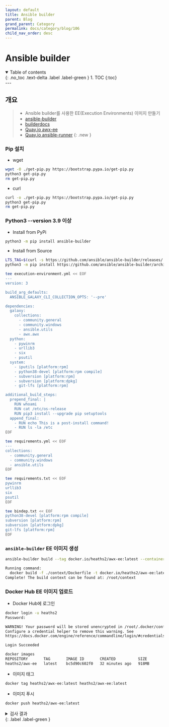 ```yaml
---
layout: default
title: Ansible builder
parent: Blog
grand_parent: Category
permalink: docs/category/blog/106
child_nav_order: desc
---
```

# Ansible builder
<details open markdown="block">
  <summary>
    Table of contents
  </summary>
  {: .no_toc .text-delta .label .label-green }
1. TOC
{:toc}
</details>
---

## 개요

> - Ansible builder를 사용한 EE(Execution Environments) 이미지 만들기
> - [ansible-builder](https://github.com/ansible/ansible-builder)
> - [builderdocs](https://ansible.readthedocs.io/projects/builder/en/stable)
> - [Quay.io awx-ee](https://quay.io/repository/ansible/awx-ee?tab=tags&tag=latest)
> - [Quay.io ansible-runner](https://quay.io/repository/ansible/ansible-runner?tab=tags&tag=latest)
{: .new }

### Pip 설치

- wget

```bash
wget -O ./get-pip.py https://bootstrap.pypa.io/get-pip.py
python3 get-pip.py
rm get-pip.py
```

- curl

```bash
curl -o ./get-pip.py https://bootstrap.pypa.io/get-pip.py
python3 get-pip.py
rm get-pip.py
```

### Python3 --version 3.9 이상

- Install from PyPi

```bash
python3 -m pip install ansible-builder
```

- Install from Source

```bash
LTS_TAG=$(curl -s https://github.com/ansible/ansible-builder/releases/ | grep -o 'expanded_assets/.*' | sed 's/expanded_assets\///;s/" >//' | head -n 1)
python3 -m pip install https://github.com/ansible/ansible-builder/archive/"$LTS_TAG".zip
```

```bash
tee execution-environment.yml << EOF
---
version: 3

build_arg_defaults:
  ANSIBLE_GALAXY_CLI_COLLECTION_OPTS: '--pre'

dependencies:
  galaxy:
    collections:
      - community.general
      - community.windows
      - ansible.utils
      - awx.awx
  python:
    - pywinrm
    - urllib3
    - six
    - psutil
  system:
    - iputils [platform:rpm]
    - python38-devel [platform:rpm compile]
    - subversion [platform:rpm]
    - subversion [platform:dpkg]
    - git-lfs [platform:rpm]

additional_build_steps:
  prepend_final: |
    RUN whoami
    RUN cat /etc/os-release
    RUN pip3 install --upgrade pip setuptools
  append_final:
    - RUN echo This is a post-install command!
    - RUN ls -la /etc
EOF
```

```bash
tee requirements.yml << EOF
---
collections:
  - community.general
  - community.windows
  - ansible.utils
EOF
```

```bash
tee requirements.txt << EOF
pywinrm
urllib3
six
psutil
EOF
```

```bash
tee bindep.txt << EOF
python38-devel [platform:rpm compile]
subversion [platform:rpm]
subversion [platform:dpkg]
git-lfs [platform:rpm]
EOF
```

### `ansible-builder` EE 이미지 생성

```bash
ansible-builder build --tag docker.io/heaths2/awx-ee:latest --container-runtime docker --context ./context --file execution-environment.yml
```

```bash
Running command:
  docker build -f ./context/Dockerfile -t docker.io/heaths2/awx-ee:latest ./context
Complete! The build context can be found at: /root/context
```

### Docker Hub EE 이미지 업로드

- Docker Hub에 로그인

```bash
docker login -u heaths2
Password: 
```

```bash
WARNING! Your password will be stored unencrypted in /root/.docker/config.json.
Configure a credential helper to remove this warning. See
https://docs.docker.com/engine/reference/commandline/login/#credentials-store

Login Succeeded
```

```bash
docker images
REPOSITORY       TAG       IMAGE ID       CREATED          SIZE
heaths2/awx-ee   latest    bc5d90c602f0   32 minutes ago   918MB
```

- 이미지 태그

```bash
docker tag heaths2/awx-ee:latest heaths2/awx-ee:latest
```

- 이미지 푸시

```bash
docker push heaths2/awx-ee:latest
```


<details markdown="block">
  <summary>
    검사 결과
  </summary>
  {: .text-delta }
```bash
The push refers to repository [docker.io/heaths2/awx-ee]
a9149a0f492f: Pushed 
5f70bf18a086: Pushed 
efdd87164bf1: Pushed 
94fffec9fb98: Pushed 
a256deafa55e: Pushed 
4da6b6d81f63: Pushed 
79b91c7fbe56: Pushed 
cd60241375e1: Pushed 
f95035449b6d: Pushed 
7ce47cc9bab5: Pushed 
dedd05e28d51: Pushed 
d402cbf1a440: Pushed 
600637935898: Pushed 
2d4417eff75b: Pushed 
869dbc4797e2: Pushed 
22e51cce938f: Pushed 
1d211ae75d27: Pushed 
a39c6baf08b1: Pushed 
d32c18715b98: Pushed 
aa621dba5e87: Pushed 
7dfd83b5170b: Pushed 
32ad5db2dab5: Pushed 
d4df4b7e8eaf: Pushed 
f8fd3a54d485: Pushed 
699491b2659e: Pushed 
6da2fb060681: Pushed 
5fa5c1c78a8e: Pushed 
e0808177f5c4: Pushed 
aadc47c09f66: Pushed 
101e6c349551: Pushed 
latest: digest: sha256:a7637939bd032a1300dac453ebfe6060a944f9117882d8ce9249ffe31c537125 size: 7418
```
</details>
{: .label .label-green }
